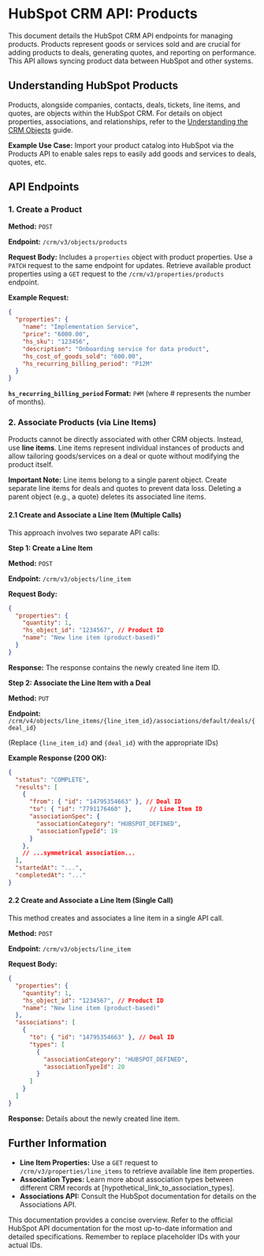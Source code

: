 # HubSpot CRM API: Products

This document details the HubSpot CRM API endpoints for managing products. Products represent goods or services sold and are crucial for adding products to deals, generating quotes, and reporting on performance.  This API allows syncing product data between HubSpot and other systems.

## Understanding HubSpot Products

Products, alongside companies, contacts, deals, tickets, line items, and quotes, are objects within the HubSpot CRM.  For details on object properties, associations, and relationships, refer to the [Understanding the CRM Objects](hypothetical_link_to_crm_objects_guide) guide.

**Example Use Case:**  Import your product catalog into HubSpot via the Products API to enable sales reps to easily add goods and services to deals, quotes, etc.

## API Endpoints

### 1. Create a Product

**Method:** `POST`

**Endpoint:** `/crm/v3/objects/products`

**Request Body:**  Includes a `properties` object with product properties.  Use a `PATCH` request to the same endpoint for updates.  Retrieve available product properties using a `GET` request to the `/crm/v3/properties/products` endpoint.

**Example Request:**

```json
{
  "properties": {
    "name": "Implementation Service",
    "price": "6000.00",
    "hs_sku": "123456",
    "description": "Onboarding service for data product",
    "hs_cost_of_goods_sold": "600.00",
    "hs_recurring_billing_period": "P12M"
  }
}
```

**`hs_recurring_billing_period` Format:** `P#M` (where # represents the number of months).


### 2. Associate Products (via Line Items)

Products cannot be directly associated with other CRM objects.  Instead, use **line items**. Line items represent individual instances of products and allow tailoring goods/services on a deal or quote without modifying the product itself.

**Important Note:** Line items belong to a single parent object.  Create separate line items for deals and quotes to prevent data loss.  Deleting a parent object (e.g., a quote) deletes its associated line items.

#### 2.1 Create and Associate a Line Item (Multiple Calls)

This approach involves two separate API calls:

**Step 1: Create a Line Item**

**Method:** `POST`

**Endpoint:** `/crm/v3/objects/line_item`

**Request Body:**

```json
{
  "properties": {
    "quantity": 1,
    "hs_object_id": "1234567", // Product ID
    "name": "New line item (product-based)"
  }
}
```

**Response:**  The response contains the newly created line item ID.

**Step 2: Associate the Line Item with a Deal**

**Method:** `PUT`

**Endpoint:** `/crm/v4/objects/line_items/{line_item_id}/associations/default/deals/{deal_id}`

(Replace `{line_item_id}` and `{deal_id}` with the appropriate IDs)

**Example Response (200 OK):**

```json
{
  "status": "COMPLETE",
  "results": [
    {
      "from": { "id": "14795354663" }, // Deal ID
      "to": { "id": "7791176460" },     // Line Item ID
      "associationSpec": {
        "associationCategory": "HUBSPOT_DEFINED",
        "associationTypeId": 19
      }
    },
    // ...symmetrical association...
  ],
  "startedAt": "...",
  "completedAt": "..."
}
```


#### 2.2 Create and Associate a Line Item (Single Call)

This method creates and associates a line item in a single API call.

**Method:** `POST`

**Endpoint:** `/crm/v3/objects/line_item`

**Request Body:**

```json
{
  "properties": {
    "quantity": 1,
    "hs_object_id": "1234567", // Product ID
    "name": "New line item (product-based)"
  },
  "associations": [
    {
      "to": { "id": "14795354663" }, // Deal ID
      "types": [
        {
          "associationCategory": "HUBSPOT_DEFINED",
          "associationTypeId": 20
        }
      ]
    }
  ]
}
```

**Response:** Details about the newly created line item.


##  Further Information

* **Line Item Properties:** Use a `GET` request to `/crm/v3/properties/line_items` to retrieve available line item properties.
* **Association Types:**  Learn more about association types between different CRM records at [hypothetical_link_to_association_types].
* **Associations API:**  Consult the HubSpot documentation for details on the Associations API.


This documentation provides a concise overview. Refer to the official HubSpot API documentation for the most up-to-date information and detailed specifications. Remember to replace placeholder IDs with your actual IDs.
